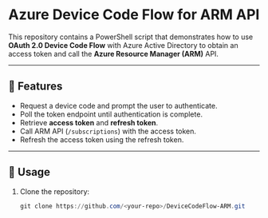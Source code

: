 # Azure Device Code Flow for ARM API

This repository contains a PowerShell script that demonstrates how to use **OAuth 2.0 Device Code Flow** with Azure Active Directory to obtain an access token and call the **Azure Resource Manager (ARM)** API.

---

## 📌 Features
- Request a device code and prompt the user to authenticate.
- Poll the token endpoint until authentication is complete.
- Retrieve **access token** and **refresh token**.
- Call ARM API (`/subscriptions`) with the access token.
- Refresh the access token using the refresh token.

---

## 🚀 Usage

1. Clone the repository:
   ```powershell
   git clone https://github.com/<your-repo>/DeviceCodeFlow-ARM.git

